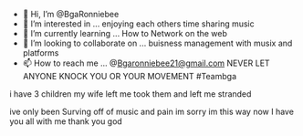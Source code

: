 - 👋 Hi, I’m @BgaRonniebee
- 👀 I’m interested in ... enjoying each others time sharing music 
- 🌱 I’m currently learning ... How to Network on the web
- 💞️ I’m looking to collaborate on ... buisness management with musix and platforms 
- 📫 How to reach me ... @Bgaronniebee21@gmail.com
NEVER LET ANYONE KNOCK YOU OR YOUR MOVEMENT #Teambga 
<!--- im glad to be here and that we can Grow together thank god for you all
BgaRonniebee/BgaRonniebee is a ✨ special ✨ repository because its `README.md` (this file) appears on your GitHub profile.
You can click the Preview link to take a look at your
---> i have 3 children my wife left me took them and left me stranded 
ive only been Surving off of music and pain im sorry im this way now I have you all with me thank you god 
